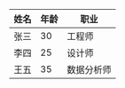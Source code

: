 | 姓名   | 年龄 | 职业       |
|--------|------|------------|
| 张三   | 30   | 工程师     |
| 李四   | 25   | 设计师     |
| 王五   | 35   | 数据分析师 |

